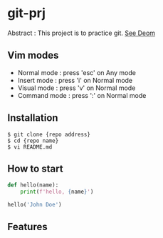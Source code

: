 # git-prj

Abstract : This project is to practice git.
[See Deom](http://www.google.com/)

## Vim modes

- Normal mode : press 'esc' on Any mode
- Insert mode : press 'i' on Normal mode
- Visual mode : press 'v' on Normal mode
- Command mode : press ':' on Normal mode

## Installation
```shell
$ git clone {repo address}
$ cd {repo name}
$ vi README.md
```

## How to start
```python
def hello(name):
    print(f'hello, {name}')

hello('John Doe')
```

## Features
